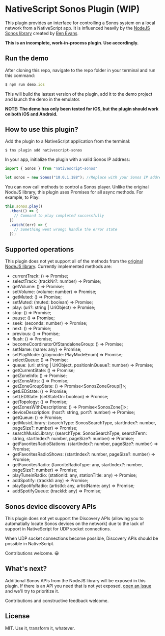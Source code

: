 # NativeScript Sonos Plugin (WIP)
This plugin provides an interface for controlling a Sonos system on a local network from a NativeScript app. It is influenced heavily by the [NodeJS Sonos library](https://github.com/bencevans/node-sonos) created by [Ben Evans](https://github.com/bencevans).

**This is an incomplete, work-in-process plugin. Use accordingly.**

## Run the demo
After cloning this repo, navigate to the repo folder in your terminal and run this command:
```typescript
$ npm run demo.ios
```
This will build the lastest version of the plugin, add it to the demo project and launch the demo in the emulator.

**NOTE: The demo has only been tested for iOS, but the plugin should work on both iOS and Android.**

## How to use this plugin?
Add the plugin to a NativeScript application from the terminal:
```
$ tns plugin add nativescript-sonos
```
In your app, initialize the plugin with a valid Sonos IP address:
```typescript
import { Sonos } from "nativescript-sonos"

let sonos = new Sonos("10.0.1.188"); //Replace with your Sonos IP address
```
You can now call methods to control a Sonos player. Unlike the original NodeJS library, this plugin uses Promises for all async methods. For example, to Play:
```typescript
this.sonos.play()
  .then(() => {
    // Command to play completed successfully
  })
  .catch((err) => {
    // Something went wrong; handle the error state
  });
```
## Supported operations
This plugin does not yet support all of the methods from the [original NodeJS library](https://github.com/bencevans/node-sonos). Currently implemented methods are:

- currentTrack: () => Promise<Track>;
- selectTrack: (trackNr?: number) => Promise<boolean>;
- getVolume: () => Promise<number>;
- setVolume: (volume: number) => Promise<any>;
- getMuted: () => Promise<boolean>;
- setMuted: (muted: boolean) => Promise<any>;
- play: (uri?: string | UriObject) => Promise<boolean>;
- stop: () => Promise<boolean>;
- pause: () => Promise<boolean>;
- seek: (seconds: number) => Promise<boolean>;
- next: () => Promise<boolean>;
- previous: () => Promise<boolean>;
- flush: () => Promise<any>;
- becomeCoordinatorOfStandaloneGroup: () => Promise<boolean>;
- setName: (name: any) => Promise<any>;
- setPlayMode: (playmode: PlayModeEnum) => Promise<any>;
- selectQueue: () => Promise<boolean>;
- queue: (uri: string | UriObject, positionInQueue?: number) => Promise<any>;
- getCurrentState: () => Promise<SonosState>;
- getZoneInfo: () => Promise<ZoneInfo>;
- getZoneAttrs: () => Promise<ZoneAttributes>;
- getZoneGroupState: () => Promise<SonosZoneGroup[]>;
- getLEDState: () => Promise<boolean>;
- setLEDState: (setStateOn: boolean) => Promise<void>;
- getTopology: () => Promise<SonosTopology>;
- getZonesWithDescriptions: () => Promise<SonosZone[]>;
- deviceDescription: (host?: string, port?: number) => Promise<SonosZoneDescription>;
- getQueue: () => Promise<SearchMusicResult>;
- getMusicLibrary: (searchType: SonosSearchType, startIndex?: number, pageSize?: number) => Promise<SearchMusicResult>;
- searchMusicLibrary: (searchType: SonosSearchType, searchTerm: string, startIndex?: number, pageSize?: number) => Promise<SearchMusicResult>;
- getFavoritesRadioStations: (startIndex?: number, pageSize?: number) => Promise<SearchMusicResult>;
- getFavoritesRadioShows: (startIndex?: number, pageSize?: number) => Promise<SearchMusicResult>;
- getFavoritesRadio: (favoriteRadioType: any, startIndex?: number, pageSize?: number) => Promise<SearchMusicResult>;
- playTuneinRadio: (stationId: any, stationTitle: any) => Promise<boolean>;
- addSpotify: (trackId: any) => Promise<any>;
- playSpotifyRadio: (artistId: any, artistName: any) => Promise<boolean>;
- addSpotifyQueue: (trackId: any) => Promise<any>;

## Sonos device discovery APIs
This plugin does not yet support the Discovery APIs (allowing you to automatially locate Sonos devices on the network) due to the lack of support in NativeScript for UDP socket connections.

When UDP socket connections become possible, Discovery APIs should be possible in NativeScript.

Contributions welcome. 😀

## What's next?
Additional Sonos APIs from the NodeJS library will be exposed in this plugin. If there is an API you need that is not yet exposed, [open an Issue](https://github.com/toddanglin/nativescript-sonos/issues) and we'll try to prioritize it.

Contributions and constructive feedback welcome.

## License
MIT. Use it, transform it, whatever.